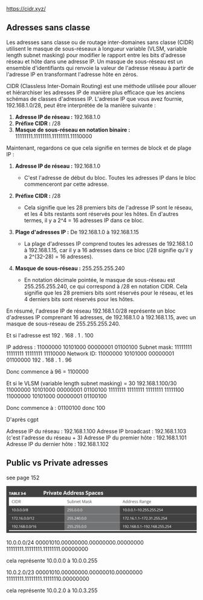 https://cidr.xyz/

## Adresses sans classe
Les adresses sans classe ou de routage inter-domaines sans classe (CIDR) utilisent le masque de sous-réseaux à longueur variable (VLSM, variable length subnet masking) pour modifier le rapport entre les bits d'adresse réseau et hôte dans une adresse IP. Un masque de sous-réseau est un ensemble d'identifiants qui renvoie la valeur de l'adresse réseau à partir de l'adresse IP en transformant l'adresse hôte en zéros. 

CIDR (Classless Inter-Domain Routing) est une méthode utilisée pour allouer et hiérarchiser les adresses IP de manière plus efficace que les anciens schémas de classes d'adresses IP. L'adresse IP que vous avez fournie, 192.168.1.0/28, peut être interprétée de la manière suivante :


1. **Adresse IP de réseau :** 192.168.1.0
2. **Préfixe CIDR :** /28
3. **Masque de sous-réseau en notation binaire :** 11111111.11111111.11111111.11110000

Maintenant, regardons ce que cela signifie en termes de block et de plage IP :

1. **Adresse IP de réseau :** 192.168.1.0
   - C'est l'adresse de début du bloc. Toutes les adresses IP dans le bloc commenceront par cette adresse.

2. **Préfixe CIDR :** /28
   - Cela signifie que les 28 premiers bits de l'adresse IP sont le réseau, et les 4 bits restants sont réservés pour les hôtes. En d'autres termes, il y a 2^4 = 16 adresses IP dans ce bloc.

3. **Plage d'adresses IP :** De 192.168.1.0 à 192.168.1.15
   - La plage d'adresses IP comprend toutes les adresses de 192.168.1.0 à 192.168.1.15, car il y a 16 adresses dans ce bloc (/28 signifie qu'il y a 2^(32-28) = 16 adresses).

4. **Masque de sous-réseau :** 255.255.255.240
   - En notation décimale pointée, le masque de sous-réseau est 255.255.255.240, ce qui correspond à /28 en notation CIDR. Cela signifie que les 28 premiers bits sont réservés pour le réseau, et les 4 derniers bits sont réservés pour les hôtes.

En résumé, l'adresse IP de réseau 192.168.1.0/28 représente un bloc d'adresses IP comprenant 16 adresses, de 192.168.1.0 à 192.168.1.15, avec un masque de sous-réseau de 255.255.255.240.

Et si l'adresse est 192 . 168 . 1 . 100

IP address : 11000000 10101000 00000001 01100100
Subnet mask: 11111111 11111111 11111111 11110000
Network ID: 11000000 10101000 00000001 01100000
192 . 168 . 1 . 96

Donc commence à 96 = 1100000

Et si le VLSM (variable length subnet masking) = 30
192.168.1.100/30
11000000 10101000 00000001 01100100
11111111 11111111 11111111 11111100
11000000 10101000 00000001 01100100

Donc commence à : 01100100 donc 100

D'après cgpt

Adresse IP du réseau : 192.168.1.100
Adresse IP broadcast : 192.168.1.103 (c'est l'adresse du réseau + 3)
Adresse IP du premier hôte : 192.168.1.101
Adresse IP du dernier hôte : 192.168.1.102

## Public vs Private adresses
see page 152

![Alt text](image.png)

10.0.0.0/24
00001010.00000000.00000000.00000000
11111111.11111111.11111111.00000000

cela représente 10.0.0.0 à 10.0.0.255

10.0.2.0/23
00001010.00000000.00000010.00000000
11111111.11111111.11111110.00000000

cela représente 10.0.2.0 à 10.0.3.255
